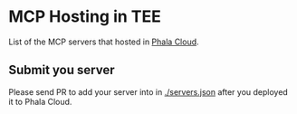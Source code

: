 # MCP Hosting in TEE

List of the MCP servers that hosted in [Phala Cloud](https://cloud.phala.network).

## Submit you server

Please send PR to add your server into in [./servers.json](./servers.json) after you deployed it to Phala Cloud.